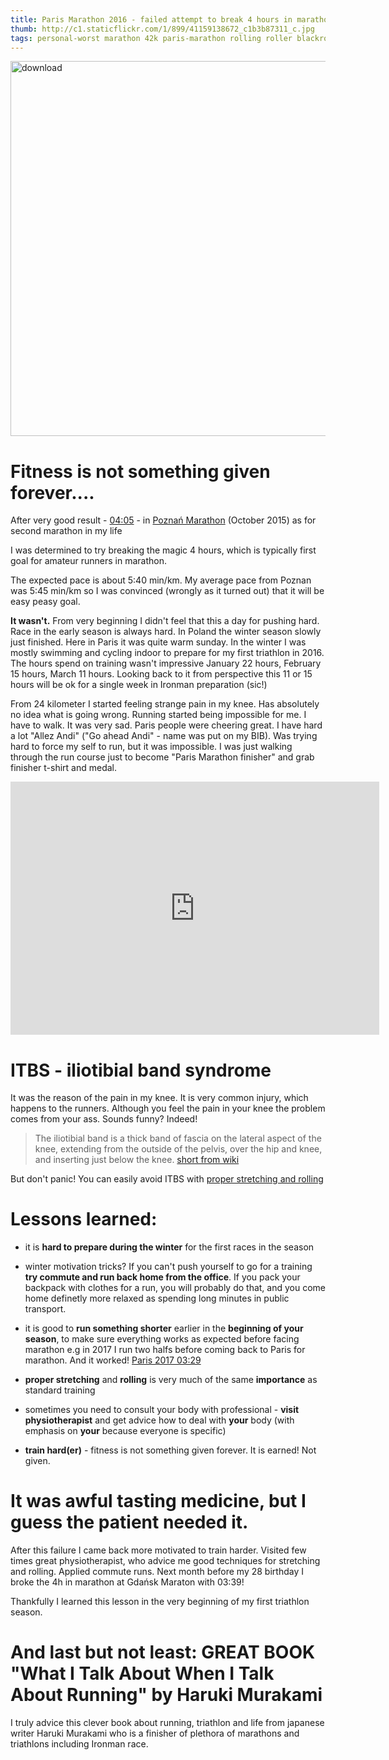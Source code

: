 ```yaml
---
title: Paris Marathon 2016 - failed attempt to break 4 hours in marathon
thumb: http://c1.staticflickr.com/1/899/41159138672_c1b3b87311_c.jpg
tags: personal-worst marathon 42k paris-marathon rolling roller blackroll physiotherapy itbs iliotibial-band-syndrome health training
---
```


<a data-flickr-embed="true"  href="https://www.flickr.com/photos/49424339@N02/36469395460/in/album-72157688214942335/" title="download"><img src="https://farm5.staticflickr.com/4368/36469395460_3c16da0f7f_c.jpg" width="800" height="600" alt="download"></a><script async src="//embedr.flickr.com/assets/client-code.js" charset="utf-8"></script>

Fitness is not something given forever....
==========================================

After very good result - [04:05](https://www.strava.com/activities/1142053558) - in [Poznań Marathon](http://marathon.poznan.pl/en/) (October 2015) as for second marathon in my life

I was determined to try breaking the magic 4 hours, which is typically first goal for amateur runners in marathon.


The expected pace is about 5:40 min/km. My average pace from Poznan was 5:45 min/km so I was
convinced (wrongly as it turned out) that it will be easy peasy goal.

**It wasn't.** From very beginning I didn't feel that this a day for pushing hard. Race in the early season is always hard.
In Poland the winter season slowly just finished. Here in Paris it was quite warm sunday. In the winter I was mostly swimming and cycling indoor to prepare for my first triathlon in 2016.
The hours spend on training wasn't impressive January 22 hours, February 15 hours, March 11 hours.
Looking back to it from perspective this 11 or 15 hours will be ok for a single week in Ironman preparation (sic!)

From 24 kilometer I started feeling strange pain in my knee. Has absolutely no idea what is going wrong. Running started being impossible for me.
I have to walk. It was very sad. Paris people were cheering great. I have hard a lot "Allez Andi" ("Go ahead Andi" - name was put on my BIB).
Was trying hard to force my self to run, but it was impossible. I was just walking through the run course just to become "Paris Marathon finisher" and grab finisher t-shirt and medal.

<iframe height='405' width='590' frameborder='0' allowtransparency='true' scrolling='no' src='https://www.strava.com/activities/534579457/embed/b0cdf8b79d77126899a5b0ee943c3a64ff6e1088'></iframe>


ITBS -  iliotibial band syndrome
================================

It was the reason of the pain in my knee. It is very common injury, which happens to the runners.
Although you feel the pain in your knee the problem comes from your ass. Sounds funny? Indeed!

> The iliotibial band is a thick band of fascia on the lateral aspect of the knee, extending from the outside of the pelvis, over the hip and knee, and inserting just below the knee.
[short from wiki](https://en.wikipedia.org/wiki/Iliotibial_band_syndrome)

But don't panic! You can easily avoid ITBS with [proper stretching and rolling](/2016/04/04/roll-with-it-stretching-and-using-roller-to-avoid-injury.html)

Lessons learned:
================

* it is **hard to prepare during the winter** for the first races in the season
* winter motivation tricks? If you can't push yourself to go for a training **try commute and run back home from the office**. If you pack your backpack with clothes for a run, you will probably do that, and you come home definetly more relaxed as spending long minutes in public transport.
* it is good to **run something shorter** earlier in the **beginning of your season**, to make sure everything works as expected before facing marathon e.g in 2017 I run two halfs before coming back to Paris for marathon. And it worked! [Paris 2017 03:29](/2017/04/09/paris-marathon-new-personal-best-09042017.html)

* **proper stretching** and **rolling** is very much of the same **importance** as standard training
* sometimes you need to consult your body with professional - **visit physiotherapist** and get advice how to deal with **your** body (with emphasis on **your** because everyone is specific)

* **train hard(er)** - fitness is not something given forever. It is earned! Not given.


It was awful tasting medicine, but I guess the patient needed it.
=================================================================

After this failure I came back more motivated to train harder. Visited few times great physiotherapist, who advice me good techniques for stretching and rolling.
Applied commute runs. Next month before my 28 birthday I broke the 4h in marathon at Gdańsk Maraton with 03:39!

Thankfully I learned this lesson in the very beginning of my first triathlon season.


And last but not least: GREAT BOOK "What I Talk About When I Talk About Running" by Haruki Murakami
===================================================================================================

I truly advice this clever book about running, triathlon and life from japanese writer Haruki Murakami who is a finisher of plethora of marathons and triathlons including Ironman race.
